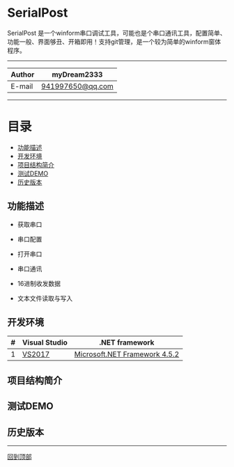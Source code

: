 SerialPost
======
SerialPost 是一个winform串口调试工具，可能也是个串口通讯工具，配置简单、功能一般、界面够丑、开箱即用！支持git管理，是一个较为简单的winform窗体程序。

****
	
|Author|myDream2333|
|---|---
|E-mail|941997650@qq.com

****
 目录
=========

* [功能描述](#功能描述)
* [开发环境](#开发环境)
* [项目结构简介](#项目结构简介)
* [测试DEMO](#测试DEMO)
* [历史版本](#历史版本) 


 功能描述
-----------

* 获取串口

* 串口配置

* 打开串口

* 串口通讯

* 16进制收发数据

* 文本文件读取与写入

 开发环境
-----------

|#|Visual Studio|.NET framework|  
|--|----|----|  
|1|[VS2017](https://www.visualstudio.com/zh-hans/vs/whatsnew/?rr=https%3A%2F%2Fwww.baidu.com%2Flink%3Furl%3DpOKgx2kdVHSngG_MdFU9wMzQ5X-iAi9yyJhlD5Dbi73mxICloAXiobrb_3Cmc5szrj-8MSv0Yq8SqNQlYsjZEq%26wd%3D%26eqid%3Dc1a7bf6d00025833000000065af2bc3e)|[Microsoft.NET Framework 4.5.2 ](https://www.microsoft.com/en-us/download/details.aspx?id=42642)

  


 项目结构简介
------


 测试DEMO
------

 历史版本
------


****
[回到顶部](#readme)
